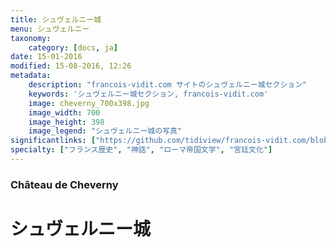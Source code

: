 ```yaml
---
title: シュヴェルニー城
menu: シュヴェルニー
taxonomy:
    category: [docs, ja]
date: 15-01-2016
modified: 15-08-2016, 12:26
metadata:
    description: "francois-vidit.com サイトのシュヴェルニー城セクション"
    keywords: 'シュヴェルニー城セクション, francois-vidit.com'
    image: cheverny_700x398.jpg
    image_width: 700
    image_height: 398
    image_legend: "シュヴェルニー城の写真"
significantlinks: ["https://github.com/tidiview/francois-vidit.com/blob/develop/user/sites/docs/pages/01.reference/chateaux-de-la-loire/cheverny/chapter.ja.md"]
specialty: ["フランス歴史", "神話", "ローマ帝国文学", "宮廷文化"]
---
```

### Château de Cheverny

# シュヴェルニー城